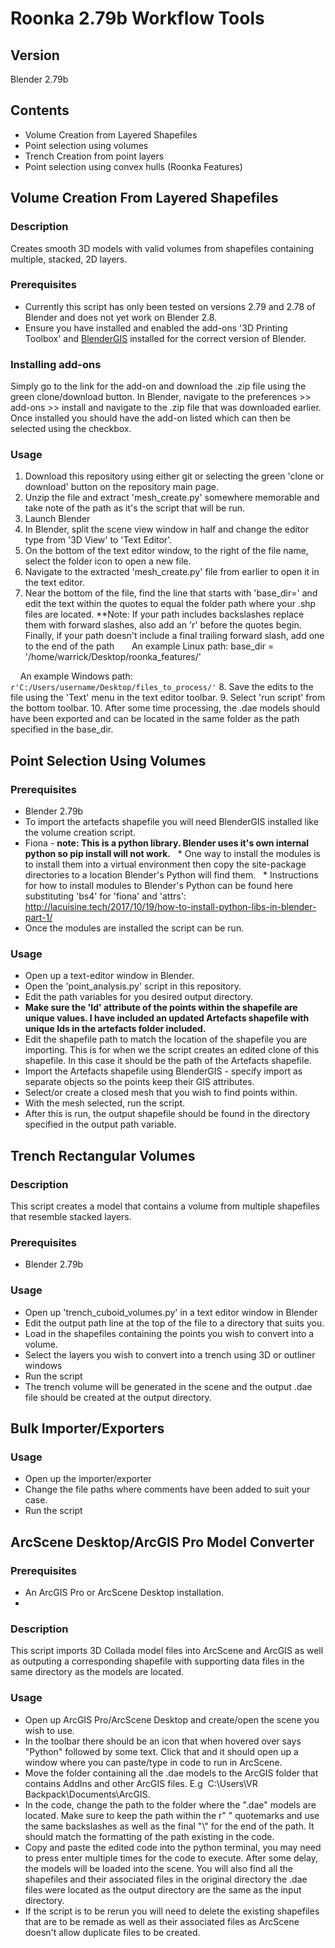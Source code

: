 # Roonka 2.79b Workflow Tools

## Version

Blender 2.79b

## Contents

* Volume Creation from Layered Shapefiles
* Point selection using volumes
* Trench Creation from point layers
* Point selection using convex hulls (Roonka Features)

## Volume Creation From Layered Shapefiles

### Description

Creates smooth 3D models with valid volumes from shapefiles containing multiple, stacked, 2D layers.

### Prerequisites

* Currently this script has only been tested on versions 2.79 and 2.78 of Blender and does not yet work on Blender 2.8. 
* Ensure you have installed and enabled the add-ons '3D Printing Toolbox' and [BlenderGIS](https://github.com/domlysz/BlenderGIS) installed for the correct version of Blender.

### Installing add-ons

Simply go to the link for the add-on and download the .zip file using the green clone/download button. In Blender, navigate to the preferences >> add-ons >> install and navigate to the .zip file that was downloaded earlier. Once installed you should have the add-on listed which can then be selected using the checkbox.

### Usage

1. Download this repository using either git or selecting the green 'clone or download' button on the repository main page.
2. Unzip the file and extract 'mesh_create.py' somewhere memorable and take note of the path as it's the script that will be run.
3. Launch Blender 
4. In Blender, split the scene view window in half and change the editor type from '3D View' to 'Text Editor'.
5. On the bottom of the text editor window, to the right of the file name, select the folder icon to open a new file.
6. Navigate to the extracted 'mesh_create.py' file from earlier to open it in the text editor.
7. Near the bottom of the file, find the line that starts with 'base_dir=' and edit the text within the quotes to equal the folder path where your .shp files are located. **Note: If your path includes backslashes replace them with forward slashes, also add an 'r' before the quotes begin. Finally, if your path doesn't include a final trailing forward slash, add one to the end of the path  
    An example Linux path: base_dir = '/home/warrick/Desktop/roonka_features/'

    An example Windows path: ```r'C:/Users/username/Desktop/files_to_process/'```
8. Save the edits to the file using the 'Text' menu in the text editor toolbar.
9. Select 'run script' from the bottom toolbar.
10. After some time processing, the .dae models should have been exported and can be located in the same folder as the path specified in the base_dir.

## Point Selection Using Volumes

### Prerequisites

* Blender 2.79b
* To import the artefacts shapefile you will need BlenderGIS installed like the volume creation script.
* Fiona - **note: This is a python library. Blender uses it's own internal python so pip install will not work.**
  * One way to install the modules is to install them into a virtual environment then copy the site-package directories to a location Blender's Python will find them.
  * Instructions for how to install modules to Blender's Python can be found here substituting 'bs4' for 'fiona' and 'attrs': <http://lacuisine.tech/2017/10/19/how-to-install-python-libs-in-blender-part-1/>
* Once the modules are installed the script can be run.

### Usage

* Open up a text-editor window in Blender.
* Open the 'point_analysis.py' script in this repository.
* Edit the path variables for you desired output directory.
* __Make sure the 'Id' attribute of the points within the shapefile are unique values. I have included an updated Artefacts shapefile with unique Ids in the artefacts folder included.__
* Edit the shapefile path to match the location of the shapefile you are importing. This is for when we the script creates an edited clone of this shapefile. In this case it should be the path of the Artefacts shapefile.
* Import the Artefacts shapefile using BlenderGIS - specify import as separate objects so the points keep their GIS attributes.
* Select/or create a closed mesh that you wish to find points within.
* With the mesh selected, run the script.
* After this is run, the output shapefile should be found in the directory specified in the output path variable.

## Trench Rectangular Volumes

### Description

This script creates a model that contains a volume from multiple shapefiles that resemble stacked layers.

### Prerequisites

* Blender 2.79b

### Usage

* Open up 'trench_cuboid_volumes.py' in a text editor window in Blender
* Edit the output path line at the top of the file to a directory that suits you.
* Load in the shapefiles containing the points you wish to convert into a volume.
* Select the layers you wish to convert into a trench using 3D or outliner windows
* Run the script
* The trench volume will be generated in the scene and the output .dae file should be created at the output directory.

## Bulk Importer/Exporters

### Usage

* Open up the importer/exporter
* Change the file paths where comments have been added to suit your case.
* Run the script

## ArcScene Desktop/ArcGIS Pro Model Converter

### Prerequisites

* An ArcGIS Pro or ArcScene Desktop installation.
* 

### Description

This script imports 3D Collada model files into ArcScene and ArcGIS as well as outputing a corresponding shapefile with supporting data files in the same directory as the models are located.

### Usage

* Open up ArcGIS Pro/ArcScene Desktop and create/open the scene you wish to use.
* In the toolbar there should be an icon that when hovered over says "Python" followed by some text. Click that and it should open up a window where you can paste/type in code to run in ArcScene.
* Move the folder containing all the .dae models to the ArcGIS folder that contains AddIns and other ArcGIS files. E.g  C:\Users\VR Backpack\Documents\ArcGIS.
* In the code, change the path to the folder where the ".dae" models are located. Make sure to keep the path within the r" " quotemarks and use the same backslashes as well as the final "\\" for the end of the path. It should match the formatting of the path existing in the code.
* Copy and paste the edited code into the python terminal, you may need to press enter multiple times for the code to execute. After some delay, the models will be loaded into the scene. You will also find all the shapefiles and their associated files in the original directory the .dae files were located as the output directory are the same as the input directory.
* If the script is to be rerun you will need to delete the existing shapefiles that are to be remade as well as their associated files as ArcScene doesn't allow duplicate files to be created.
